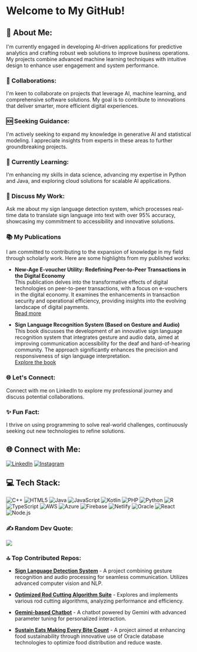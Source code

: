 # Welcome to My GitHub!

## 🚀 About Me:
I'm currently engaged in developing AI-driven applications for predictive analytics and crafting robust web solutions to improve business operations. My projects combine advanced machine learning techniques with intuitive design to enhance user engagement and system performance.

### 🤝 Collaborations:
I'm keen to collaborate on projects that leverage AI, machine learning, and comprehensive software solutions. My goal is to contribute to innovations that deliver smarter, more efficient digital experiences.

### 🆘 Seeking Guidance:
I'm actively seeking to expand my knowledge in generative AI and statistical modeling. I appreciate insights from experts in these areas to further groundbreaking projects.

### 📘 Currently Learning:
I'm enhancing my skills in data science, advancing my expertise in Python and Java, and exploring cloud solutions for scalable AI applications.

### 💬 Discuss My Work:
Ask me about my sign language detection system, which processes real-time data to translate sign language into text with over 95% accuracy, showcasing my commitment to accessibility and innovative solutions.

### 📚 My Publications

I am committed to contributing to the expansion of knowledge in my field through scholarly work. Here are some highlights from my published works:

- **New-Age E-voucher Utility: Redefining Peer-to-Peer Transactions in the Digital Economy**  
  This publication delves into the transformative effects of digital technologies on peer-to-peer transactions, with a focus on e-vouchers in the digital economy. It examines the enhancements in transaction security and operational efficiency, providing insights into the evolving landscape of digital payments.  
  [Read more](https://journals.stmjournals.com/ijcsl/article=2024/view=180933/)

- **Sign Language Recognition System (Based on Gesture and Audio)**  
  This book discusses the development of an innovative sign language recognition system that integrates gesture and audio data, aimed at improving communication accessibility for the deaf and hard-of-hearing community. The approach significantly enhances the precision and responsiveness of sign language interpretation.  
  [Explore the book](https://link.springer.com/book/10.1007/978-981-97-8631-2)

### 🌐 Let's Connect:
Connect with me on LinkedIn to explore my professional journey and discuss potential collaborations.

### ✨ Fun Fact:
I thrive on using programming to solve real-world challenges, continuously seeking out new technologies to refine solutions.

## 🌐 Connect with Me:
[![LinkedIn](https://img.shields.io/badge/LinkedIn-%230077B5.svg?logo=linkedin&logoColor=white)](https://linkedin.com/in/chiragpatil04) 
[![Instagram](https://img.shields.io/badge/Instagram-%23E4405F.svg?logo=Instagram&logoColor=white)](https://instagram.com/patil_4_chirag)

## 💻 Tech Stack:
![C++](https://img.shields.io/badge/C++-00599C?style=flat-square&logo=c%2B%2B&logoColor=white)
![HTML5](https://img.shields.io/badge/HTML5-E34F26?style=flat-square&logo=html5&logoColor=white)
![Java](https://img.shields.io/badge/Java-ED8B00?style=flat-square&logo=java&logoColor=white)
![JavaScript](https://img.shields.io/badge/JavaScript-F7DF1E?style=flat-square&logo=javascript&logoColor=black)
![Kotlin](https://img.shields.io/badge/Kotlin-7F52FF?style=flat-square&logo=kotlin&logoColor=white)
![PHP](https://img.shields.io/badge/PHP-777BB4?style=flat-square&logo=php&logoColor=white)
![Python](https://img.shields.io/badge/Python-3776AB?style=flat-square&logo=python&logoColor=white)
![R](https://img.shields.io/badge/R-276DC3?style=flat-square&logo=r&logoColor=white)
![TypeScript](https://img.shields.io/badge/TypeScript-007ACC?style=flat-square&logo=typescript&logoColor=white)
![AWS](https://img.shields.io/badge/AWS-FF9900?style=flat-square&logo=amazon-aws&logoColor=white)
![Azure](https://img.shields.io/badge/Azure-0078D4?style=flat-square&logo=microsoft-azure&logoColor=white)
![Firebase](https://img.shields.io/badge/Firebase-FFCA28?style=flat-square&logo=firebase&logoColor=black)
![Netlify](https://img.shields.io/badge/Netlify-00C7B7?style=flat-square&logo=netlify&logoColor=white)
![Oracle](https://img.shields.io/badge/Oracle-F80000?style=flat-square&logo=oracle&logoColor=white)
![React](https://img.shields.io/badge/React-20232A?style=flat-square&logo=react&logoColor=61DAFB)
![Node.js](https://img.shields.io/badge/Node.js-339933?style=flat-square&logo=node.js&logoColor=white)


### ✍️ Random Dev Quote:
![](https://quotes-github-readme.vercel.app/api?type=horizontal&theme=radical)

### 🔝 Top Contributed Repos:

- **[Sign Language Detection System](https://github.com/CAPTAINCODERCOOL/Sign-Language-Detection-System-using-Gesture-Audio)** - A project combining gesture recognition and audio processing for seamless communication. Utilizes advanced computer vision and NLP.

- **[Optimized Rod Cutting Algorithm Suite](https://github.com/CAPTAINCODERCOOL/Optimized-Rod-Cutting-Algorithm-Suite)** - Explores and implements various rod cutting algorithms, analyzing performance and efficiency.

- **[Gemini-based Chatbot](https://github.com/CAPTAINCODERCOOL/Gemini-based-Chatbot)** - A chatbot powered by Gemini with advanced parameter tuning for personalized interaction.

- **[Sustain Eats Making Every Bite Count](https://github.com/CAPTAINCODERCOOL/Sustain-Eats-Making-Every-Bite-Count)** - A project aimed at enhancing food sustainability through innovative use of Oracle database technologies to optimize food distribution and reduce waste.
